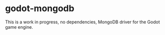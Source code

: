# godot-mongodb
This is a work in progress, no dependencies, MongoDB driver for the Godot game engine.